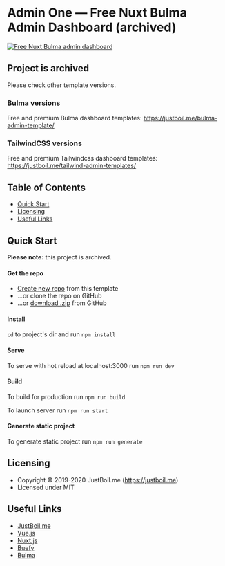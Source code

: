 # Admin One — Free Nuxt Bulma Admin Dashboard (archived)

[![Free Nuxt Bulma admin dashboard](https://justboil.me/images/one-nuxt/repository-preview-hi-res.png)](https://justboil.me/bulma-admin-template/)

## Project is archived

Please check other template versions.

### Bulma versions

Free and premium Bulma dashboard templates: https://justboil.me/bulma-admin-template/

### TailwindCSS versions

Free and premium Tailwindcss dashboard templates: https://justboil.me/tailwind-admin-templates/

## Table of Contents

* [Quick Start](#quick-start)
* [Licensing](#licensing)
* [Useful Links](#useful-links)

## Quick Start

**Please note:** this project is archived.

#### Get the repo

* [Create new repo](https://github.com/justboil/admin-one-nuxt/generate) from this template
* &hellip;or clone the repo on GitHub
* &hellip;or [download .zip](https://github.com/justboil/admin-one-nuxt/archive/master.zip) from GitHub

#### Install

`cd` to project's dir and run `npm install` 

#### Serve

To serve with hot reload at localhost:3000 run `npm run dev`

#### Build

To build for production run `npm run build`

To launch server run `npm run start`

#### Generate static project

To generate static project run `npm run generate`

## Licensing

- Copyright &copy; 2019-2020 JustBoil.me (https://justboil.me)
- Licensed under MIT

## Useful Links

- [JustBoil.me](https://justboil.me)
- [Vue.js](https://vuejs.org)
- [Nuxt.js](https://nuxtjs.org)
- [Buefy](https://buefy.org)
- [Bulma](https://bulma.io)
